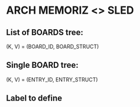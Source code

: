 # ARCH MEMORIZ <> SLED

## List of BOARDS tree:

(K, V) = (BOARD_ID, BOARD_STRUCT)

## Single BOARD tree:

(K, V) = (ENTRY_ID, ENTRY_STRUCT)

## Label to define
